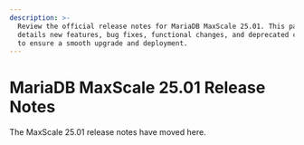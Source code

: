 ```yaml
---
description: >-
  Review the official release notes for MariaDB MaxScale 25.01. This page
  details new features, bug fixes, functional changes, and deprecated components
  to ensure a smooth upgrade and deployment.
---
```


# MariaDB MaxScale 25.01 Release Notes

The MaxScale 25.01 release notes have moved here. 

